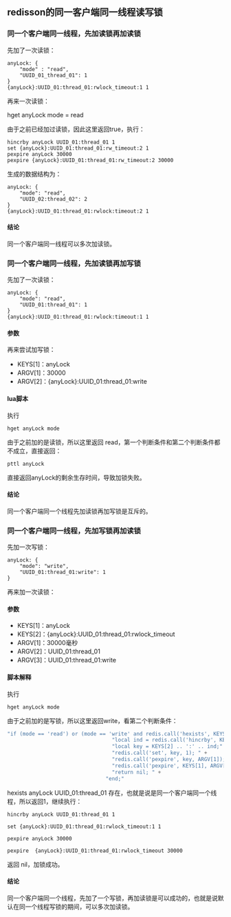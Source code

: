 ## redisson的同一客户端同一线程读写锁

### 同一个客户端同一线程，先加读锁再加读锁

先加了一次读锁：

```
anyLock: {
	"mode" : "read",
	"UUID_01_thread_01": 1
}
{anyLock}:UUID_01:thread_01:rwlock_timeout:1 1
```

再来一次读锁：

hget anyLock mode = read

由于之前已经加过读锁，因此这里返回true，执行：

```
hincrby anyLock UUID_01:thread_01 1
set {anyLock}:UUID_01:thread_01:rw_timeout:2 1
pexpire anyLock 30000
pexpire {anyLock}:UUID_01:thread_01:rw_timeout:2 30000 
```

生成的数据结构为：

```
anyLock: {
	"mode": "read",
	"UUID_02:thread_02": 2
}
{anyLock}:UUID_01:thread_01:rwlock:timeout:2 1
```

#### 结论

同一个客户端同一线程可以多次加读锁。

### 同一个客户端同一线程，先加读锁再加写锁

先加了一次读锁：

```
anyLock: {
	"mode": "read",
	"UUID_01:thread_01": 1
}
{anyLock}:UUID_01:thread_01:rwlock:timeout:1 1
```

#### 参数

再来尝试加写锁：

- KEYS[1]：anyLock
- ARGV[1]：30000
- ARGV[2]：{anyLock}:UUID_01:thread_01:write

#### lua脚本

执行

```
hget anyLock mode
```

由于之前加的是读锁，所以这里返回 read，第一个判断条件和第二个判断条件都不成立，直接返回：

```
pttl anyLock
```

直接返回anyLock的剩余生存时间，导致加锁失败。

#### 结论

同一个客户端同一个线程先加读锁再加写锁是互斥的。

### 同一个客户端同一线程，先加写锁再加读锁

先加一次写锁：

```
anyLock: {
	"mode": "write",
	"UUID_01:thread_01:write": 1
}
```

再来加一次读锁：

#### 参数

- KEYS[1]：anyLock
- KEYS[2]：{anyLock}:UUID_01:thread_01:rwlock_timeout
- ARGV[1]：30000毫秒
- ARGV[2]：UUID_01:thread_01
- ARGV[3]：UUID_01:thread_01:write

#### 脚本解释

执行

```
hget anyLock mode
```

由于之前加的是写锁，所以这里返回write，看第二个判断条件：

```lua
"if (mode == 'read') or (mode == 'write' and redis.call('hexists', KEYS[1], ARGV[3]) == 1) then " +
                                  "local ind = redis.call('hincrby', KEYS[1], ARGV[2], 1); " + 
                                  "local key = KEYS[2] .. ':' .. ind;" +
                                  "redis.call('set', key, 1); " +
                                  "redis.call('pexpire', key, ARGV[1]); " +
                                  "redis.call('pexpire', KEYS[1], ARGV[1]); " +
                                  "return nil; " +
                                "end;"
```

hexists anyLock UUID_01:thread_01 存在，也就是说是同一个客户端同一个线程，所以返回1，继续执行：

```
hincrby anyLock UUID_01:thread_01 1

set {anyLock}:UUID_01:thread_01:rwlock_timeout:1 1

pexpire anyLock 30000

pexpire  {anyLock}:UUID_01:thread_01:rwlock_timeout 30000
```

返回 nil，加锁成功。

#### 结论

同一个客户端同一个线程，先加了一个写锁，再加读锁是可以成功的，也就是说默认在同一个线程写锁的期间，可以多次加读锁。



